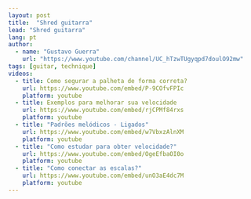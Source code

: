 ```yaml
---
layout: post
title:  "Shred guitarra"
lead: "Shred guitarra"
lang: pt
author:
  - name: "Gustavo Guerra"
    url: "https://www.youtube.com/channel/UC_hTzwTUgyqpd7doulO92mw"
tags: [guitar, technique]
videos:
  - title: Como segurar a palheta de forma correta?
    url: https://www.youtube.com/embed/P-9COfvFPIc
    platform: youtube
  - title: Exemplos para melhorar sua velocidade
    url: https://www.youtube.com/embed/rjCPMf84rxs
    platform: youtube
  - title: "Padrões melódicos - Ligados"
    url: https://www.youtube.com/embed/w7VbxzAlnXM
    platform: youtube
  - title: "Como estudar para obter velocidade?"
    url: https://www.youtube.com/embed/OgeEfbaOI0o
    platform: youtube
  - title: "Como conectar as escalas?"
    url: https://www.youtube.com/embed/unO3aE4dc7M
    platform: youtube
---
```

